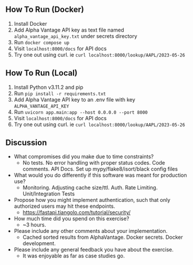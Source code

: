## How To Run (Docker)

1. Install Docker
2. Add Alpha Vantage API key as text file named `alpha_vantage_api_key.txt` under secrets directory
3. Run `docker compose up`
4. Visit `localhost:8000/docs` for API docs
5. Try one out using curl. ie `curl localhost:8000/lookup/AAPL/2023-05-26`


## How To Run (Local)

1. Install Python v3.11.2 and pip
2. Run `pip install -r requirements.txt`
2. Add Alpha Vantage API key to an .env file with key `ALPHA_VANTAGE_API_KEY`
3. Run `uvicorn app.main:app --host 0.0.0.0 --port 8000`
4. Visit `localhost:8000/docs` for API docs
5. Try one out using curl. ie `curl localhost:8000/lookup/AAPL/2023-05-26`


## Discussion
- What compromises did you make due to time constraints?
  - No tests. No error handling with proper status codes. Code comments. API Docs. Set up mypy/flake8/isort/black config files
- What would you do differently if this software was meant for production use?
  - Monitoring. Adjusting cache size/ttl. Auth. Rate Limiting. Unit/Integration Tests
- Propose how you might implement authentication, such that only authorized users may hit these endpoints.
  - https://fastapi.tiangolo.com/tutorial/security/
- How much time did you spend on this exercise?
  - ~3 hours.
- Please include any other comments about your implementation.
  - Cached sorted results from AlphaVantage. Docker secrets. Docker development.
- Please include any general feedback you have about the exercise.
  - It was enjoyable as far as case studies go.